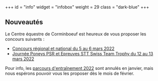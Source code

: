 +++
id = "info"
widget = "infobox"
weight = 29
class = "dark-blue"
+++
## Nouveautés

Le Centre équestre de Corminboeuf est heureux de vous proposer les concours suivants :

- [Concours régional et national du 5 au 6 mars 2022](/concours/2022/2022-03-05/)
- [Journée Poneys PSR et Epreuves STT Swiss Team Trophy du 12 au 13 mars 2022](/concours/2022/2022-03-12/)

Pour info, les [parcours d'entraînement 2022](/concours/2022/entrainements/) sont annulés en janvier, mais nous
espérons pouvoir vous les proposer dès le mois de février.